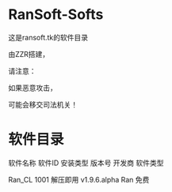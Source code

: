 # RanSoft-Softs

这是ransoft.tk的软件目录

由ZZR搭建，

请注意：

如果恶意攻击，

可能会移交司法机关！

# 软件目录

软件名称                         软件ID                           安装类型                         版本号                      开发商                       软件类型

Ran_CL                           1001                             解压即用                         v1.9.6.alpha                Ran                          免费
